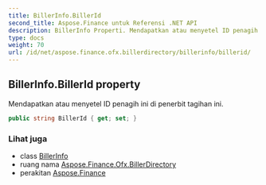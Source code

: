 ```yaml
---
title: BillerInfo.BillerId
second_title: Aspose.Finance untuk Referensi .NET API
description: BillerInfo Properti. Mendapatkan atau menyetel ID penagih ini di penerbit tagihan ini.
type: docs
weight: 70
url: /id/net/aspose.finance.ofx.billerdirectory/billerinfo/billerid/
---
```

## BillerInfo.BillerId property

Mendapatkan atau menyetel ID penagih ini di penerbit tagihan ini.

```csharp
public string BillerId { get; set; }
```

### Lihat juga

* class [BillerInfo](../)
* ruang nama [Aspose.Finance.Ofx.BillerDirectory](../../billerinfo/)
* perakitan [Aspose.Finance](../../../)


